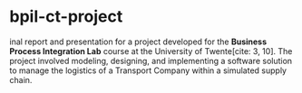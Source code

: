 # bpil-ct-project
inal report and presentation for a project developed for the **Business Process Integration Lab** course at the University of Twente[cite: 3, 10]. The project involved modeling, designing, and implementing a software solution to manage the logistics of a Transport Company within a simulated supply chain.
